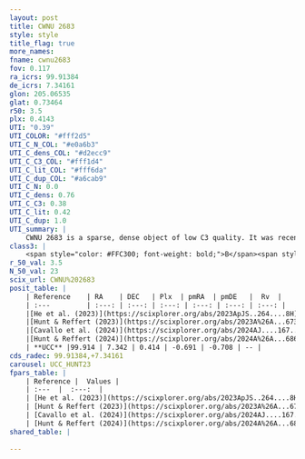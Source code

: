 ```yaml
---
layout: post
title: CWNU 2683
style: style
title_flag: true
more_names: 
fname: cwnu2683
fov: 0.117
ra_icrs: 99.91384
de_icrs: 7.34161
glon: 205.06535
glat: 0.73464
r50: 3.5
plx: 0.4143
UTI: "0.39"
UTI_COLOR: "#fff2d5"
UTI_C_N_COL: "#e0a6b3"
UTI_C_dens_COL: "#d2ecc9"
UTI_C_C3_COL: "#fff1d4"
UTI_C_lit_COL: "#fff6da"
UTI_C_dup_COL: "#a6cab9"
UTI_C_N: 0.0
UTI_C_dens: 0.76
UTI_C_C3: 0.38
UTI_C_lit: 0.42
UTI_C_dup: 1.0
UTI_summary: |
    CWNU 2683 is a sparse, dense object of low C3 quality. It was recently reported in the literature.<br><br><span style="color: #99180f; font-weight: bold;">Warning: </span>contains less than 25 stars with <i>P>0.5</i> estimated.
class3: |
    <span style="color: #FFC300; font-weight: bold;">B</span><span style="color: red; font-weight: bold;">C</span>
r_50_val: 3.5
N_50_val: 23
scix_url: CWNU%202683
posit_table: |
    | Reference    | RA    | DEC   | Plx  | pmRA  | pmDE   |  Rv  |
    | :---         | :---: | :---: | :---: | :---: | :---: | :---: |
    |[He et al. (2023)](https://scixplorer.org/abs/2023ApJS..264....8H) | 99.932 | 7.342 | 0.426 | -0.684 | -0.707 | 95.73 |
    |[Hunt & Reffert (2023)](https://scixplorer.org/abs/2023A%26A...673A.114H) | 99.913 | 7.333 | 0.424 | -0.696 | -0.69 | -- |
    |[Cavallo et al. (2024)](https://scixplorer.org/abs/2024AJ....167...12C) | 99.907 | 7.346 | 0.425 | -- | -- | -- |
    |[Hunt & Reffert (2024)](https://scixplorer.org/abs/2024A%26A...686A..42H) | 99.913 | 7.333 | 0.424 | -0.696 | -0.69 | -- |
    | **UCC** |99.914 | 7.342 | 0.414 | -0.691 | -0.708 | -- | 
cds_radec: 99.91384,+7.34161
carousel: UCC_HUNT23
fpars_table: |
    | Reference |  Values |
    | :---  |  :---:  |
    | [He et al. (2023)](https://scixplorer.org/abs/2023ApJS..264....8H) | `A0=1.85, m-M=12.05, logAge=8.0` |
    | [Hunt & Reffert (2023)](https://scixplorer.org/abs/2023A%26A...673A.114H) | `AV50=1.374, diffAV50=0.928, MOD50=11.712, logAge50=8.382` |
    | [Cavallo et al. (2024)](https://scixplorer.org/abs/2024AJ....167...12C) | `AV50=1.04, dMod50=12.07, logAge50=8.39, [Fe/H]50=0.45` |
    | [Hunt & Reffert (2024)](https://scixplorer.org/abs/2024A%26A...686A..42H) | `MassJ=154.529` |
shared_table: |
    
---
```

